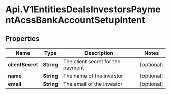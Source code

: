 # Api.V1EntitiesDealsInvestorsPaymentAcssBankAccountSetupIntent

## Properties

Name | Type | Description | Notes
------------ | ------------- | ------------- | -------------
**clientSecret** | **String** | The client secret for the payment | [optional] 
**name** | **String** | The name of the investor | [optional] 
**email** | **String** | The email of the investor | [optional] 


